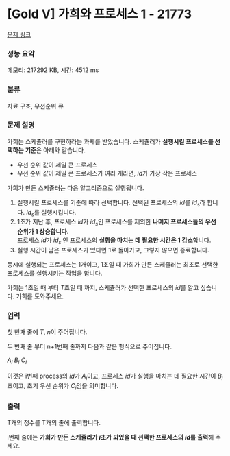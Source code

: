 # [Gold V] 가희와 프로세스 1 - 21773 

[문제 링크](https://www.acmicpc.net/problem/21773) 

### 성능 요약

메모리: 217292 KB, 시간: 4512 ms

### 분류

자료 구조, 우선순위 큐

### 문제 설명

<p>가희는 스케쥴러를 구현하라는 과제를 받았습니다. 스케쥴러가 <strong>실행시킬 프로세스를 선택하는 기준</strong>은 아래와 같습니다.</p>

<ul>
	<li>우선 순위 값이 제일 큰 프로세스</li>
	<li>우선 순위 값이 제일 큰 프로세스가 여러 개라면, <em>id</em>가 가장 작은 프로세스</li>
</ul>

<p>가희가 만든 스케쥴러는 다음 알고리즘으로 실행됩니다.</p>

<ol>
	<li>실행시킬 프로세스를 기준에 따라 선택합니다. 선택된 프로세스의 <em>id</em>를 <em>id<sub>s</sub></em>라 합니다. <em>id</em><sub><em>s</em></sub>를 실행시킵니다.</li>
	<li>1초가 지난 후, 프로세스 <em>id</em>가 <em>id<sub>s</sub></em>인 프로세스를 제외한 <strong>나머지 프로세스들의 우선 순위가 1 상승합니다.</strong> <br>
	프로세스 <em>id</em>가 <em>id<sub>s </sub></em>인 프로세스의 <strong>실행을 마치는 데 필요한 시간은 1 감소</strong>합니다.</li>
	<li>실행 시간이 남은 프로세스가 있다면 1로 돌아가고, 그렇지 않으면 종료합니다.</li>
</ol>

<p>동시에 실행되는 프로세스는 1개이고, 1초일 때 가희가 만든 스케쥴러는 최초로 선택한 프로세스를 실행시키는 작업을 합니다.</p>

<p>가희는 1초일 때 부터 <em>T</em>초일 때 까지, 스케쥴러가 선택한 프로세스의 <em>id</em>를 알고 싶습니다. 가희를 도와주세요.</p>

### 입력 

 <p>첫 번째 줄에 <em>T</em>, <em>n</em>이 주어집니다.</p>

<p>두 번째 줄 부터 n+1번째 줄까지 다음과 같은 형식으로 주어집니다.</p>

<p><em>A<sub>i</sub> B<sub>i</sub> C<sub>i</sub></em></p>

<p>이것은 i번째 process의 <em>id</em>가 <em>A<sub>i</sub></em>이고, 프로세스 <em>id</em>가 실행을 마치는 데 필요한 시간이 <em>B<sub>i</sub></em>초이고, 초기 우선 순위가 <em>C<sub>i</sub></em>임을 의미합니다.</p>

### 출력 

 <p>T개의 정수를 T개의 줄에 출력합니다.</p>

<p>i번째 줄에는 <strong>가희가 만든 스케쥴러가 <em>i</em>초가 되었을 때 선택한 프로세스의 <em>id</em>를 출력</strong>해 주세요.</p>

